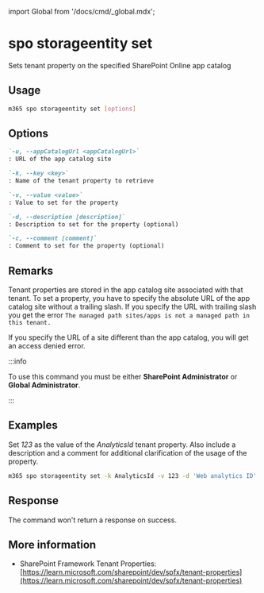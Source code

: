 <!-- DISCLAIMER: All secrets, passwords, and sensitive values in this document are examples only and not real credentials. -->
import Global from '/docs/cmd/_global.mdx';

# spo storageentity set

Sets tenant property on the specified SharePoint Online app catalog

## Usage

```sh
m365 spo storageentity set [options]
```

## Options

```md definition-list
`-u, --appCatalogUrl <appCatalogUrl>`
: URL of the app catalog site

`-k, --key <key>`
: Name of the tenant property to retrieve

`-v, --value <value>`
: Value to set for the property

`-d, --description [description]`
: Description to set for the property (optional)

`-c, --comment [comment]`
: Comment to set for the property (optional)
```

<Global />

## Remarks

Tenant properties are stored in the app catalog site associated with that tenant. To set a property, you have to specify the absolute URL of the app catalog site without a trailing slash. If you specify the URL with trailing slash you get the error `The managed path sites/apps is not a managed path in this tenant.`

If you specify the URL of a site different than the app catalog, you will get an access denied error.

:::info

To use this command you must be either **SharePoint Administrator** or **Global Administrator**.

:::

## Examples

Set _123_ as the value of the _AnalyticsId_ tenant property. Also include a description and a comment for additional clarification of the usage of the property.

```sh
m365 spo storageentity set -k AnalyticsId -v 123 -d 'Web analytics ID' -c 'Use on all sites' -u https://contoso.sharepoint.com/sites/appcatalog
```

## Response

The command won't return a response on success.

## More information

- SharePoint Framework Tenant Properties: [https://learn.microsoft.com/sharepoint/dev/spfx/tenant-properties](https://learn.microsoft.com/sharepoint/dev/spfx/tenant-properties)
